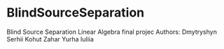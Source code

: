 # BlindSourceSeparation
Blind Source Separation
Linear Algebra final projec
Authors:
Dmytryshyn Serhii
Kohut Zahar
Yurha Iuliia
